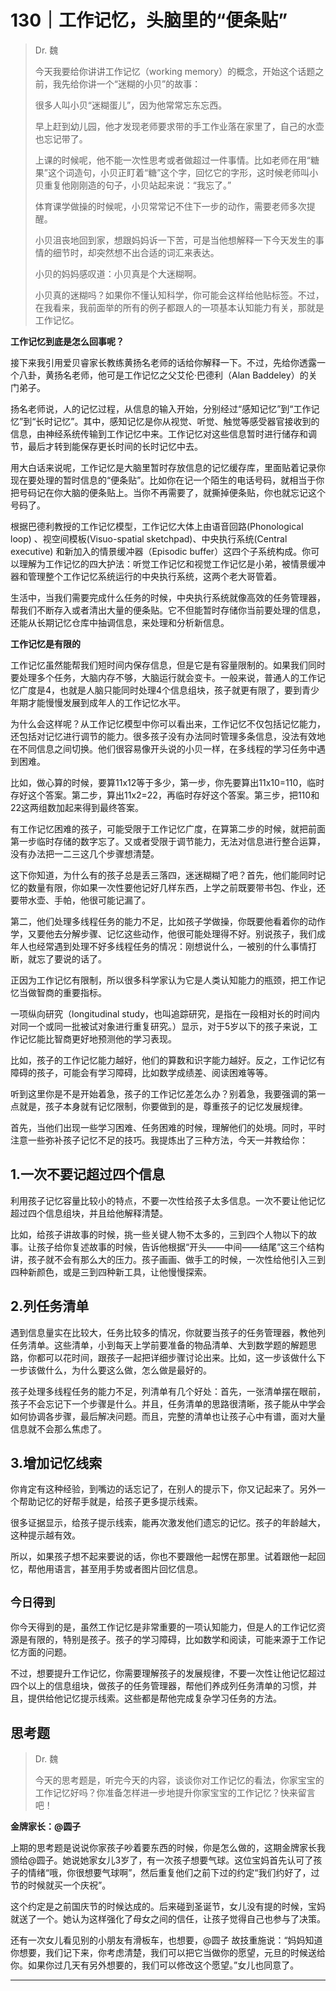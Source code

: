 # 130｜工作记忆，头脑里的“便条贴”

> Dr. 魏
> 
> 今天我要给你讲讲工作记忆（working memory）的概念，开始这个话题之前，我先给你讲一个“迷糊的小贝”的故事：
> 
> 很多人叫小贝“迷糊蛋儿”，因为他常常忘东忘西。
> 
> 早上赶到幼儿园，他才发现老师要求带的手工作业落在家里了，自己的水壶也忘记带了。
> 
> 上课的时候呢，他不能一次性思考或者做超过一件事情。比如老师在用“糖果”这个词造句，小贝正盯着“糖”这个字，回忆它的字形，这时候老师叫小贝重复他刚刚造的句子，小贝站起来说：“我忘了。”
> 
> 体育课学做操的时候呢，小贝常常记不住下一步的动作，需要老师多次提醒。
> 
> 小贝沮丧地回到家，想跟妈妈诉一下苦，可是当他想解释一下今天发生的事情的细节时，却突然想不出合适的词汇来表达。
> 
> 小贝的妈妈感叹道：小贝真是个大迷糊啊。
> 
> 小贝真的迷糊吗？如果你不懂认知科学，你可能会这样给他贴标签。不过，在我看来，我前面举的所有的例子都跟人的一项基本认知能力有关，那就是工作记忆。

 **工作记忆到底是怎么回事呢？**

接下来我引用爱贝睿家长教练黄扬名老师的话给你解释一下。不过，先给你透露一个八卦，黄扬名老师，他可是工作记忆之父艾伦·巴德利（Alan Baddeley）的关门弟子。

扬名老师说，人的记忆过程，从信息的输入开始，分别经过“感知记忆”到“工作记忆”到“长时记忆”。其中，感知记忆是你从视觉、听觉、触觉等感受器官接收到的信息，由神经系统传输到工作记忆中来。工作记忆对这些信息暂时进行储存和调节，最后才转到能保存更长时间的长时记忆中去。

用大白话来说呢，工作记忆是大脑里暂时存放信息的记忆缓存库，里面贴着记录你现在要处理的暂时信息的“便条贴”。比如你在记一个陌生的电话号码，就相当于你把号码记在你大脑的便条贴上。当你不再需要了，就撕掉便条贴，你也就忘记这个号码了。

根据巴德利教授的工作记忆模型，工作记忆大体上由语音回路(Phonological loop) 、视空间模板(Visuo-spatial sketchpad)、中央执行系统(Central executive) 和新加入的情景缓冲器（Episodic buffer）这四个子系统构成。你可以理解为工作记忆的四大护法：听觉工作记忆和视觉工作记忆是小弟，被情景缓冲器和管理整个工作记忆系统运行的中央执行系统，这两个老大哥管着。

生活中，当我们需要完成什么任务的时候，中央执行系统就像高效的任务管理器，帮我们不断存入或者清出大量的便条贴。它不但能暂时存储你当前要处理的信息，还能从长期记忆仓库中抽调信息，来处理和分析新信息。

 **工作记忆是有限的**

工作记忆虽然能帮我们短时间内保存信息，但是它是有容量限制的。如果我们同时要处理多个任务，大脑内存不够，大脑运行就会变卡。一般来说，普通人的工作记忆广度是4，也就是人脑只能同时处理4个信息组块，孩子就更有限了，要到青少年期才能慢慢发展到成年人的工作记忆水平。

为什么会这样呢？从工作记忆模型中你可以看出来，工作记忆不仅包括记忆能力，还包括对记忆进行调节的能力。很多孩子没有办法同时管理多条信息，没法有效地在不同信息之间切换。他们很容易像开头说的小贝一样，在多线程的学习任务中遇到困难。

比如，做心算的时候，要算11x12等于多少，第一步，你先要算出11x10=110，临时存好这个答案。第二步，算出11x2=22，再临时存好这个答案。第三步，把110和22这两组数加起来得到最终答案。

有工作记忆困难的孩子，可能受限于工作记忆广度，在算第二步的时候，就把前面第一步临时存储的数字忘了。又或者受限于调节能力，无法对信息进行整合运算，没有办法把一二三这几个步骤想清楚。

这下你知道，为什么有的孩子总是丢三落四，迷迷糊糊了吧？首先，他们能同时记忆的数量有限，你如果一次性要他记好几样东西，上学之前既要带书包、作业，还要带水壶、手帕，他很可能记漏了。

第二，他们处理多线程任务的能力不足，比如孩子学做操，你既要他看着你的动作学，又要他去分解步骤、记忆这些动作，他很可能处理得不好。别说孩子，我们成年人也经常遇到处理不好多线程任务的情况：刚想说什么，一被别的什么事情打断，就忘了要说的话了。

正因为工作记忆有限制，所以很多科学家认为它是人类认知能力的瓶颈，把工作记忆当做智商的重要指标。

一项纵向研究（longitudinal study，也叫追踪研究，是指在一段相对长的时间内对同一个或同一批被试对象进行重复研究。）显示，对于5岁以下的孩子来说，工作记忆能比智商更好地预测他的学习表现。

比如，孩子的工作记忆能力越好，他们的算数和识字能力越好。反之，工作记忆有障碍的孩子，可能会有学习障碍，比如数学成绩差、阅读困难等等。

听到这里你是不是开始着急，孩子的工作记忆差怎么办？别着急，我要强调的第一点就是，孩子本身就有记忆限制，你要做到的是，尊重孩子的记忆发展规律。

首先，当他们出现一些学习困难、任务困难的时候，理解他们的处境。同时，平时注意一些弥补孩子记忆不足的技巧。我提炼出了三种方法，今天一并教给你：

## 1.一次不要记超过四个信息

利用孩子记忆容量比较小的特点，不要一次性给孩子太多信息。一次不要让他记忆超过四个信息组块，并且给他解释清楚。

比如，给孩子讲故事的时候，挑一些关键人物不太多的，三到四个人物以下的故事。让孩子给你复述故事的时候，告诉他根据“开头——中间——结尾”这三个结构讲，孩子就不会有那么大的压力。孩子画画、做手工的时候，一次性给他引入三到四种新颜色，或是三到四种新工具，让他慢慢探索。

## 2.列任务清单

遇到信息量实在比较大，任务比较多的情况，你就要当孩子的任务管理器，教他列任务清单。这些清单，小到每天上学前要准备的物品清单、大到数学题的解题思路，你都可以花时间，跟孩子一起把详细步骤讨论出来。比如，这一步该做什么下一步该做什么，为什么要这么做，怎么做是最好的。

孩子处理多线程任务的能力不足，列清单有几个好处：首先，一张清单摆在眼前，孩子不会忘记下一个步骤是什么。并且，任务清单的思路很清晰，孩子能从中学会如何协调各步骤，最后解决问题。而且，完整的清单也让孩子心中有谱，面对大量信息就不会那么焦虑了。

## 3.增加记忆线索

你肯定有这种经验，到嘴边的话忘记了，在别人的提示下，你又记起来了。另外一个帮助记忆的好帮手就是，给孩子更多提示线索。

很多证据显示，给孩子提示线索，能再次激发他们遗忘的记忆。孩子的年龄越大，这种提示越有效。

所以，如果孩子想不起来要说的话，你也不要跟他一起愣在那里。试着跟他一起回忆，帮他用语言，甚至用手势或者图片回忆信息。

## `今日得到`

你今天得到的是，虽然工作记忆是非常重要的一项认知能力，但是人的工作记忆资源是有限的，特别是孩子。孩子的学习障碍，比如数学和阅读，可能来源于工作记忆方面的问题。

不过，想要提升工作记忆，你需要理解孩子的发展规律，不要一次性让他记忆超过四个以上的信息组块，做孩子的任务管理器，帮他们养成列任务清单的习惯，并且，提供给他记忆提示线索。这些都是帮他完成复杂学习任务的方法。

## 思考题

> Dr. 魏
> 
> 今天的思考题是，听完今天的内容，谈谈你对工作记忆的看法，你家宝宝的工作记忆好吗？你准备怎样进一步地提升你家宝宝的工作记忆？快来留言吧！

 **金牌家长：@圆子**

上期的思考题是说说你家孩子吵着要东西的时候，你是怎么做的，这期金牌家长我颁给@圆子。她说她家女儿3岁了，有一次孩子想要气球。这位宝妈首先认可了孩子的情绪“哦，你很想要气球啊”，然后重复他们之前下过的约定“我们约好了，过节的时候就买一个庆祝”。

这个约定是之前国庆节的时候达成的。后来碰到圣诞节，女儿没有提的时候，宝妈就送了一个。她认为这样强化了母女之间的信任，让孩子觉得自己也参与了决策。

还有一次女儿看见别的小朋友有滑板车，也想要，@圆子 故技重施说：“妈妈知道你想要，我们记下来，你考虑清楚，我们可以把它当做你的愿望，元旦的时候送给你。如果你过几天有另外想要的，我们可以修改这个愿望。”女儿也同意了。

---

